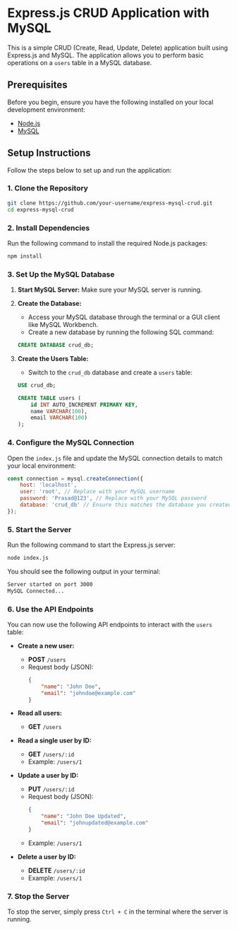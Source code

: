 # Express.js CRUD Application with MySQL

This is a simple CRUD (Create, Read, Update, Delete) application built using Express.js and MySQL. The application allows you to perform basic operations on a `users` table in a MySQL database.

## Prerequisites

Before you begin, ensure you have the following installed on your local development environment:

- [Node.js](https://nodejs.org/en/)
- [MySQL](https://www.mysql.com/)

## Setup Instructions

Follow the steps below to set up and run the application:

### 1. Clone the Repository

```bash
git clone https://github.com/your-username/express-mysql-crud.git
cd express-mysql-crud
```

### 2. Install Dependencies

Run the following command to install the required Node.js packages:

```bash
npm install
```

### 3. Set Up the MySQL Database

1. **Start MySQL Server:** Make sure your MySQL server is running.

2. **Create the Database:**
   - Access your MySQL database through the terminal or a GUI client like MySQL Workbench.
   - Create a new database by running the following SQL command:

   ```sql
   CREATE DATABASE crud_db;
   ```

3. **Create the Users Table:**
   - Switch to the `crud_db` database and create a `users` table:

   ```sql
   USE crud_db;

   CREATE TABLE users (
       id INT AUTO_INCREMENT PRIMARY KEY,
       name VARCHAR(100),
       email VARCHAR(100)
   );
   ```

### 4. Configure the MySQL Connection

Open the `index.js` file and update the MySQL connection details to match your local environment:

```javascript
const connection = mysql.createConnection({
    host: 'localhost',
    user: 'root', // Replace with your MySQL username
    password: 'Prasad@123', // Replace with your MySQL password
    database: 'crud_db' // Ensure this matches the database you created
});
```


### 5. Start the Server

Run the following command to start the Express.js server:

```bash
node index.js
```

You should see the following output in your terminal:

```bash
Server started on port 3000
MySQL Connected...
```

### 6. Use the API Endpoints

You can now use the following API endpoints to interact with the `users` table:

- **Create a new user:**
  - **POST** `/users`
  - Request body (JSON):
    ```json
    {
        "name": "John Doe",
        "email": "johndoe@example.com"
    }
    ```
  
- **Read all users:**
  - **GET** `/users`

- **Read a single user by ID:**
  - **GET** `/users/:id`
  - Example: `/users/1`

- **Update a user by ID:**
  - **PUT** `/users/:id`
  - Request body (JSON):  
    ```json
    {
        "name": "John Doe Updated",
        "email": "johnupdated@example.com"
    }
    ```
  - Example: `/users/1`

- **Delete a user by ID:**
  - **DELETE** `/users/:id`
  - Example: `/users/1`

### 7. Stop the Server

To stop the server, simply press `Ctrl + C` in the terminal where the server is running.
